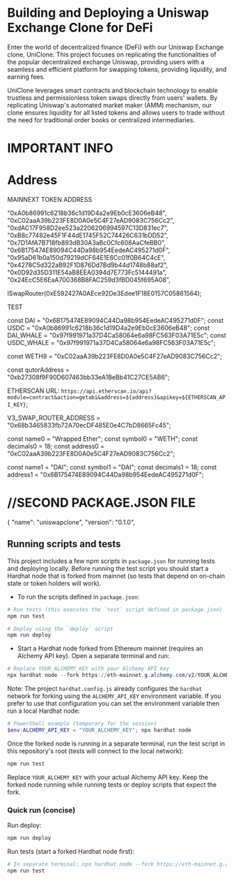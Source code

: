 # Building and Deploying a Uniswap Exchange Clone for DeFi

Enter the world of decentralized finance (DeFi) with our Uniswap Exchange clone, UniClone. This project focuses on replicating the functionalities of the popular decentralized exchange Uniswap, providing users with a seamless and efficient platform for swapping tokens, providing liquidity, and earning fees.

UniClone leverages smart contracts and blockchain technology to enable trustless and permissionless token swaps directly from users' wallets. By replicating Uniswap's automated market maker (AMM) mechanism, our clone ensures liquidity for all listed tokens and allows users to trade without the need for traditional order books or centralized intermediaries.


# IMPORTANT INFO

# Address

MAINNEXT TOKEN ADDRESS

"0xA0b86991c6218b36c1d19D4a2e9Eb0cE3606eB48",
"0xC02aaA39b223FE8D0A0e5C4F27eAD9083C756Cc2",
"0xdAC17F958D2ee523a2206206994597C13D831ec7",
"0xB8c77482e45F1F44dE1745F52C74426C631bDD52",
"0x7D1AfA7B718fb893dB30A3aBc0Cfc608AaCfeBB0",
"0x6B175474E89094C44Da98b954EedeAC495271d0F",
"0x95aD61b0a150d79219dCF64E1E6Cc01f0B64C4cE",
"0x4278C5d322aB92F1D876Dd7Bd9b44d1748b88af2",
"0x0D92d35D311E54aB8EEA0394d7E773Fc5144491a",
"0x24EcC5E6EaA700368B8FAC259d3fBD045f695A08",

ISwapRouter(0xE592427A0AEce92De3Edee1F18E0157C05861564);

TEST

const DAI = "0x6B175474E89094C44Da98b954EedeAC495271d0F";
const USDC = "0xA0b86991c6218b36c1d19D4a2e9Eb0cE3606eB48";
const DAI_WHALE = "0x97f991971a37D4Ca58064e6a98FC563F03A71E5c";
const USDC_WHALE = "0x97f991971a37D4Ca58064e6a98FC563F03A71E5c";

const WETH9 = "0xC02aaA39b223FE8D0A0e5C4F27eAD9083C756Cc2";

const qutorAddress = "0xb27308f9F90D607463bb33eA1BeBb41C27CE5AB6";

ETHERSCAN URL: `https://api.etherscan.io/api?module=contract&action=getabi&address=${address}&apikey=${ETHERSCAN_API_KEY}`;

V3_SWAP_ROUTER_ADDRESS = "0x68b3465833fb72A70ecDF485E0e4C7bD8665Fc45";

const name0 = "Wrapped Ether";
const symbol0 = "WETH";
const decimals0 = 18;
const address0 = "0xC02aaA39b223FE8D0A0e5C4F27eAD9083C756Cc2";

const name1 = "DAI";
const symbol1 = "DAI";
const decimals1 = 18;
const address1 = "0x6B175474E89094C44Da98b954EedeAC495271d0F";

# //SECOND PACKAGE.JSON FILE

{
"name": "uniswapclone",
"version": "0.1.0",

## Running scripts and tests

This project includes a few npm scripts in `package.json` for running tests and deploying locally. Before running the test script you should start a Hardhat node that is forked from mainnet (so tests that depend on on-chain state or token holders will work).

- To run the scripts defined in `package.json`:

```powershell
# Run tests (this executes the `test` script defined in package.json)
npm run test

# Deploy using the `deploy` script
npm run deploy
```

- Start a Hardhat node forked from Ethereum mainnet (requires an Alchemy API key). Open a separate terminal and run:

```powershell
# Replace YOUR_ALCHEMY_KEY with your Alchemy API key
npx hardhat node --fork https://eth-mainnet.g.alchemy.com/v2/YOUR_ALCHEMY_KEY
```

Note: The project `hardhat.config.js` already configures the `hardhat` network for forking using the `ALCHEMY_API_KEY` environment variable. If you prefer to use that configuration you can set the environment variable then run a local Hardhat node:

```powershell
# PowerShell example (temporary for the session)
$env:ALCHEMY_API_KEY = "YOUR_ALCHEMY_KEY"; npx hardhat node
```

Once the forked node is running in a separate terminal, run the test script in this repository's root (tests will connect to the local network):

```powershell
npm run test
```

Replace `YOUR_ALCHEMY_KEY` with your actual Alchemy API key. Keep the forked node running while running tests or deploy scripts that expect the fork.

### Quick run (concise)

Run deploy:

```powershell
npm run deploy
```

Run tests (start a forked Hardhat node first):

```powershell
# In separate terminal: npx hardhat node --fork https://eth-mainnet.g.alchemy.com/v2/YOUR_ALCHEMY_KEY
npm run test
```
